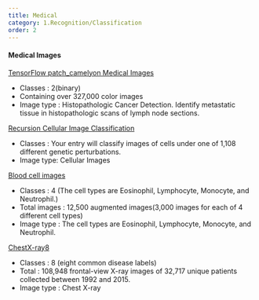 ```yaml
---
title: Medical 
category: 1.Recognition/Classification
order: 2
---
```


#### Medical Images

[TensorFlow patch_camelyon Medical Images ](https://www.tensorflow.org/datasets/catalog/patch_camelyon)
- Classes : 2(binary)
- Containing over 327,000 color images
- Image type : Histopathologic Cancer Detection. Identify metastatic tissue in histopathologic scans of lymph node sections.

[Recursion Cellular Image Classification ](https://www.kaggle.com/c/recursion-cellular-image-classification/overview/timeline)
- Classes : Your entry will classify images of cells under one of 1,108 different genetic perturbations. 
- Image type: Cellular Images

[Blood cell images](https://www.kaggle.com/datasets/paultimothymooney/blood-cells)
- Classes : 4 (The cell types are Eosinophil, Lymphocyte, Monocyte, and Neutrophil.)
- Total images :  12,500 augmented images(3,000 images for each of 4 different cell types)
- Image type : The cell types are Eosinophil, Lymphocyte, Monocyte, and Neutrophil.

[ChestX-ray8](https://nihcc.app.box.com/v/ChestXray-NIHCC)
- Classes : 8 (eight common disease labels)
- Total : 108,948 frontal-view X-ray images of 32,717 unique patients collected between 1992 and 2015.
- Image type : Chest X-ray
